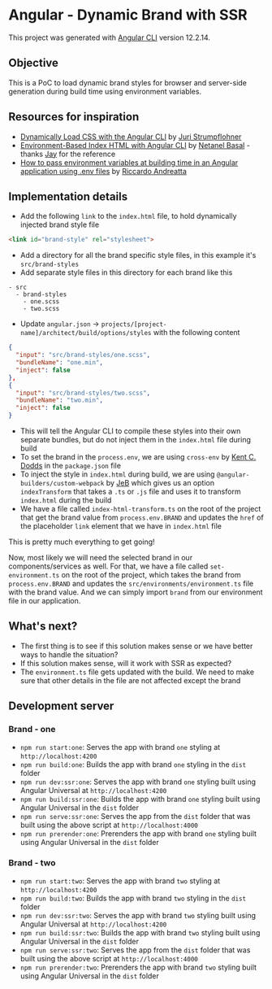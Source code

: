 # Angular - Dynamic Brand with SSR

This project was generated with [Angular CLI](https://github.com/angular/angular-cli) version 12.2.14.

## Objective

This is a PoC to load dynamic brand styles for browser and server-side generation during build time using environment variables.

## Resources for inspiration

- [Dynamically Load CSS with the Angular CLI](https://juristr.com/blog/2019/08/dynamically-load-css-angular-cli/) by [Juri Strumpflohner](https://twitter.com/jurist)
- [Environment-Based Index HTML with Angular CLI](https://netbasal.com/environment-based-index-html-with-angular-cli-46e2e562a6da) by [Netanel Basal](https://twitter.com/NetanelBasal) - thanks [Jay](https://twitter.com/JayCooperBell) for the reference
- [How to pass environment variables at building time in an Angular application using .env files](https://ferie.medium.com/how-to-pass-environment-variables-at-building-time-in-an-angular-application-using-env-files-4ae1a80383c) by [Riccardo Andreatta](https://twitter.com/Ferie80)

## Implementation details

- Add the following `link` to the `index.html` file, to hold dynamically injected brand style file
```html
<link id="brand-style" rel="stylesheet">
```
- Add a directory for all the brand specific style files, in this example it's `src/brand-styles`
- Add separate style files in this directory for each brand like this
```
- src
  - brand-styles
    - one.scss
    - two.scss
```
- Update `angular.json` -> `projects/[project-name]/architect/build/options/styles` with the following content
```json
{
  "input": "src/brand-styles/one.scss",
  "bundleName": "one.min",
  "inject": false
},
{
  "input": "src/brand-styles/two.scss",
  "bundleName": "two.min",
  "inject": false
}
```
- This will tell the Angular CLI to compile these styles into their own separate bundles, but do not inject them in the `index.html` file during build
- To set the brand in the `process.env`, we are using `cross-env` by [Kent C. Dodds](https://twitter.com/kentcdodds) in the `package.json` file
- To inject the style in `index.html` during build, we are using `@angular-builders/custom-webpack` by [JeB](https://twitter.com/jebbacca) which gives us an option `indexTransform` that takes a `.ts` or `.js` file and uses it to transform `index.html` during the build
- We have a file called `index-html-transform.ts` on the root of the project that get the brand value from `process.env.BRAND` and updates the `href` of the placeholder `link` element that we have in `index.html` file

This is pretty much everything to get going!

Now, most likely we will need the selected brand in our components/services as well. For that, we have a file called `set-environment.ts` on the root of the project, which takes the brand from `process.env.BRAND` and updates the `src/environments/environment.ts` file with the brand value. And we can simply import `brand` from our environment file in our application.

## What's next?

- The first thing is to see if this solution makes sense or we have better ways to handle the situation?
- If this solution makes sense, will it work with SSR as expected?
- The `environment.ts` file gets updated with the build. We need to make sure that other details in the file are not affected except the brand

## Development server

### Brand - one

- `npm run start:one`: Serves the app with brand `one` styling at `http://localhost:4200`
- `npm run build:one`: Builds the app with brand `one` styling in the `dist` folder
- `npm run dev:ssr:one`: Serves the app with brand `one` styling built using Angular Universal at `http://localhost:4200`
- `npm run build:ssr:one`: Builds the app with brand `one` styling built using Angular Universal in the `dist` folder
- `npm run serve:ssr:one`: Serves the app from the `dist` folder that was built using the above script at `http://localhost:4000`
- `npm run prerender:one`: Prerenders the app with brand `one` styling built using Angular Universal in the `dist` folder

### Brand - two

- `npm run start:two`: Serves the app with brand `two` styling at `http://localhost:4200`
- `npm run build:two`: Builds the app with brand `two` styling in the `dist` folder
- `npm run dev:ssr:two`: Serves the app with brand `two` styling built using Angular Universal at `http://localhost:4200`
- `npm run build:ssr:two`: Builds the app with brand `two` styling built using Angular Universal in the `dist` folder
- `npm run serve:ssr:two`: Serves the app from the `dist` folder that was built using the above script at `http://localhost:4000`
- `npm run prerender:two`: Prerenders the app with brand `two` styling built using Angular Universal in the `dist` folder
